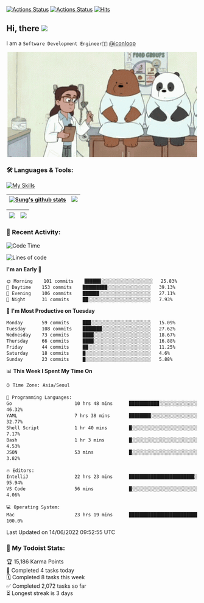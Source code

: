 
[![Actions Status](https://github.com/ddok2/ddok2/workflows/Todoist%20Readme/badge.svg)](https://github.com/ddok2/ddok2/actions)
[![Actions Status](https://github.com/ddok2/ddok2/workflows/wakatime-stats/badge.svg)](https://github.com/ddok2/ddok2/actions)
[![Hits](https://hits.seeyoufarm.com/api/count/incr/badge.svg?url=https%3A%2F%2Fgithub.com%2Fddok2&count_bg=%23FF9595&title_bg=%23555555&icon=github.svg&icon_color=%23FFFFFF&title=hits&edge_flat=false)](https://hits.seeyoufarm.com)

<!-- ![visitors](https://visitor-badge.laobi.icu/badge?page_id=ddok2.ddok2) -->
## Hi, there <img src="https://raw.githubusercontent.com/MartinHeinz/MartinHeinz/master/wave.gif" width="3%">

I am a `Software Development Engineer🧑‍💻` [@iconloop](https://github.com/iconloop)


<p align="center">
    <img align="center" alt="GIF" src="img/debugging.gif" />
</p>


### 🛠 Languages & Tools:

[![My Skills](https://skillicons.dev/icons?i=go,js,ts,py,express,react,svelte,jquery,pug,mongodb,mysql,redis,aws,docker,kubernetes)](https://skillicons.dev)


| <a href="https://github.com/ddok2"><img align="center" src="https://github-readme-stats.vercel.app/api?username=ddok2&show_icons=true&include_all_commits=true&count_private=true&theme=buefy&hide_border=true" alt="Sung's github stats" /></a> | <a href="https://github.com/ddok2"><img src="http://github-readme-streak-stats.herokuapp.com?user=ddok2&hide_border=true" /></a> |
| ------------- |------------- |


| <a href="https://github.com/ddok2"><img align="center" src="https://github-readme-stats.vercel.app/api/top-langs/?username=ddok2&theme=buefy&hide=html,css&hide_border=true width=50%" /></a> | <a href="https://github.com/ddok2"><img align="center" src="https://activity-graph.herokuapp.com/graph?username=ddok2&theme=github&hide_border=true" height="250" /></a> |
| ------------- |--------------------------------------------------------------------------------------------------------------------------------------------------------------------------|


<!-- <details open>
    <summary>📈 My GitHub Stats</summary>
    <p align="center">
        <a href="https://github.com/ddok2">
            <img align="center" src="https://github-readme-stats.vercel.app/api?username=ddok2&show_icons=true&include_all_commits=true&count_private=true&theme=buefy&hide_border=true" alt="Sung's github stats" />
        </a>
    </p>
</details>
<details>
    <summary>💬 Top Languages</summary>
    <p align="center"> 
        <a href="https://github.com/ddok2">
            <img align="center" src="https://github-readme-stats.vercel.app/api/top-langs/?username=ddok2&layout=compact&theme=buefy&hide=html,css&hide_border=true" />
        </a>
    </p>
</details> -->


### 🌈 Recent Activity:
<!--START_SECTION:waka-->
![Code Time](http://img.shields.io/badge/Code%20Time-0%20secs-blue)

![Lines of code](https://img.shields.io/badge/From%20Hello%20World%20I%27ve%20Written-272%20Thousand%20lines%20of%20code-blue)

**I'm an Early 🐤** 

```text
🌞 Morning    101 commits    ██████░░░░░░░░░░░░░░░░░░░   25.83% 
🌆 Daytime    153 commits    █████████░░░░░░░░░░░░░░░░   39.13% 
🌃 Evening    106 commits    ██████░░░░░░░░░░░░░░░░░░░   27.11% 
🌙 Night      31 commits     ██░░░░░░░░░░░░░░░░░░░░░░░   7.93%

```
📅 **I'm Most Productive on Tuesday** 

```text
Monday       59 commits     ███░░░░░░░░░░░░░░░░░░░░░░   15.09% 
Tuesday      108 commits    ███████░░░░░░░░░░░░░░░░░░   27.62% 
Wednesday    73 commits     ████░░░░░░░░░░░░░░░░░░░░░   18.67% 
Thursday     66 commits     ████░░░░░░░░░░░░░░░░░░░░░   16.88% 
Friday       44 commits     ██░░░░░░░░░░░░░░░░░░░░░░░   11.25% 
Saturday     18 commits     █░░░░░░░░░░░░░░░░░░░░░░░░   4.6% 
Sunday       23 commits     █░░░░░░░░░░░░░░░░░░░░░░░░   5.88%

```


📊 **This Week I Spent My Time On** 

```text
⌚︎ Time Zone: Asia/Seoul

💬 Programming Languages: 
Go                       10 hrs 48 mins      ███████████░░░░░░░░░░░░░░   46.32% 
YAML                     7 hrs 38 mins       ████████░░░░░░░░░░░░░░░░░   32.77% 
Shell Script             1 hr 40 mins        █░░░░░░░░░░░░░░░░░░░░░░░░   7.17% 
Bash                     1 hr 3 mins         █░░░░░░░░░░░░░░░░░░░░░░░░   4.53% 
JSON                     53 mins             █░░░░░░░░░░░░░░░░░░░░░░░░   3.82%

🔥 Editors: 
IntelliJ                 22 hrs 23 mins      ████████████████████████░   95.94% 
VS Code                  56 mins             █░░░░░░░░░░░░░░░░░░░░░░░░   4.06%

💻 Operating System: 
Mac                      23 hrs 19 mins      █████████████████████████   100.0%

```


 Last Updated on 14/06/2022 09:52:55 UTC
<!--END_SECTION:waka-->

### 🚧 My Todoist Stats:
<!-- TODO-IST:START -->
🏆  15,186 Karma Points           
🌸  Completed 4 tasks today           
🗓  Completed 8 tasks this week           
✅  Completed 2,072 tasks so far           
⏳  Longest streak is 3 days
<!-- TODO-IST:END -->

